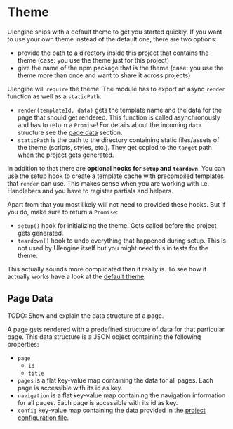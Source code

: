# Theme

UIengine ships with a default theme to get you started quickly.
If you want to use your own theme instead of the default one, there are two options:

- provide the path to a directory inside this project that contains the theme
  (case: you use the theme just for this project)
- give the name of the npm package that is the theme
  (case: you use the theme more than once and want to share it across projects)

UIengine will `require` the theme.
The module has to export an async `render` function as well as a `staticPath`:

- `render(templateId, data)` gets the template name and the data for the page that should get rendered.
  This function is called asynchronously and has to return a `Promise`!
  For details about the incoming `data` structure see the [page data](#page-data) section.
- `staticPath` is the path to the directory containing static files/assets of the theme (scripts, styles, etc.).
  They get copied to the `target` path when the project gets generated.

In addition to that there are **optional hooks for `setup` and `teardown`**.
You can use the setup hook to create a template cache with precompiled templates that `render` can use.
This makes sense when you are working with i.e. Handlebars and you have to register partials and helpers.

Apart from that you most likely will not need to provided these hooks.
But if you do, make sure to return a `Promise`:

- `setup()` hook for initializing the theme.
  Gets called before the project gets generated.
- `teardown()` hook to undo everything that happened during setup.
  This is not used by UIengine itself but you might need this in tests for the theme.

This actually sounds more complicated than it really is.
To see how it actually works have a look at the [default theme](https://github.com/dennisreimann/uiengine-theme-default).

## Page Data

TODO: Show and explain the data structure of a page.

A page gets rendered with a predefined structure of data for that particular page.
This data structure is a JSON object containing the following properties:

- `page`
  - `id`
  - `title`
- `pages` is a flat key-value map containing the data for all pages.
  Each page is accessible with its id as key.
- `navigation` is a flat key-value map containing the navigation information for all pages.
  Each page is accessible with its id as key.
- `config` key-value map containing the data provided in the [project configuration file](./config.md).
